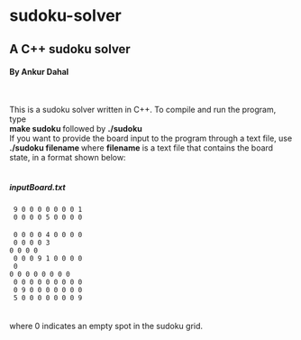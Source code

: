 # sudoku-solver
<h2>A C++ sudoku solver</h2>
<h4>By Ankur Dahal </h4><br />

This is a sudoku solver written in C++. To compile and run the program, type <br />
            <strong> make sudoku </strong> followed by <strong>
             ./sudoku    </strong> <br />
If you want to provide the board input to the program through a text file, use <br />
           <strong> ./sudoku filename  </strong>
where <strong>filename</strong> is a text file that contains the board state, in a format shown below: <br />
<br />
<h5>inputBoard.txt</h5>

<code>      9 0 0 0 0 0 0 0 1  </code> <br />
<code>      0 0 0 0 5 0 0 0 0  </code> <br />
<code>      0 0 0 0 4 0 0 0 0  </code> <br />
<code>      0 0 0 0 3 0 0 0 0  </code> <br />
<code>      0 0 0 9 1 0 0 0 0  </code> <br />
<code>      0 0 0 0 0 0 0 0 0  </code> <br />
<code>      0 0 0 0 0 0 0 0 0  </code> <br />
<code>      0 9 0 0 0 0 0 0 0  </code> <br />
<code>      5 0 0 0 0 0 0 0 9  </code> <br />
<br />
<br />
where 0 indicates an empty spot in the sudoku grid.
